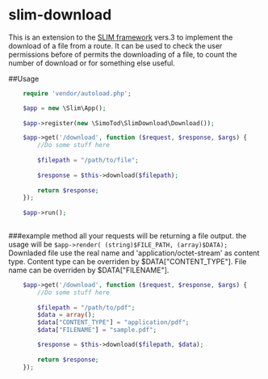 # slim-download

This is an extension to the [SLIM framework](https://github.com/codeguy/Slim) vers.3 to implement the download of a file from a route.
It can be used to check the user permissions before of permits the downloading of a file, to count the number of download or for something else useful.

##Usage
```php
    require 'vendor/autoload.php';

    $app = new \Slim\App(); 
	
	$app->register(new \SimoTod\SlimDownload\Download());

	$app->get('/download', function ($request, $response, $args) {
		//Do some stuff here	
		
		$filepath = "/path/to/file";
		
		$response = $this->download($filepath);	
		
		return $response;
	});
	
	$app->run();	
	
```

###example method
all your requests will be returning a file output.
the usage will be `$app->render( (string)$FILE_PATH, (array)$DATA);`
Downladed file use the real name and 'application/octet-stream' as content type.
Content type can be overriden by $DATA["CONTENT_TYPE"].
File name can be overriden by $DATA["FILENAME"].


```php
	$app->get('/download', function ($request, $response, $args) {
		//Do some stuff here
		
		$filepath = "/path/to/pdf";
		$data = array();
		$data["CONTENT_TYPE"] = "application/pdf";
		$data["FILENAME"] = "sample.pdf";

		$response = $this->download($filepath, $data);	
		
		return $response;
	});
	
```

